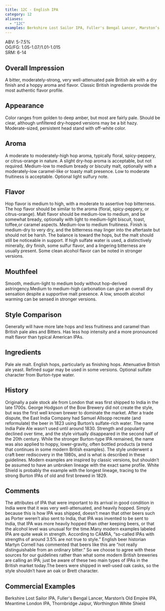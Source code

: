 ```yaml
---
title: 12C - English IPA
category: 12
aliases: 
  - "12C"
examples: Berkshire Lost Sailor IPA, Fuller's Bengal Lancer, Marston’s Old Empire IPA, Meantime London IPA, Thornbridge Jaipur, Worthington White Shield
---
```


ABV: 5-7.5%  
OG/FG: 1.05-1.07/1.01-1.015  
SRM: 6-14  

## Overall Impression
A bitter, moderately-strong, very well-attenuated pale British ale with a dry finish and a hoppy aroma and flavor. Classic British ingredients provide the most authentic flavor profile.

## Appearance
Color ranges from golden to deep amber, but most are fairly pale. Should be clear, although unfiltered dry-hopped versions may be a bit hazy. Moderate-sized, persistent head stand with off-white color.

## Aroma
A moderate to moderately-high hop aroma, typically floral, spicy-peppery, or citrus-orange in nature. A slight dry-hop aroma is acceptable, but not required. Medium-low to medium bready or biscuity malt, optionally with a moderately-low caramel-like or toasty malt presence. Low to moderate fruitiness is acceptable. Optional light sulfury note.

## Flavor
Hop flavor is medium to high, with a moderate to assertive hop bitterness. The hop flavor should be similar to the aroma (floral, spicy-peppery, or citrus-orange). Malt flavor should be medium-low to medium, and be somewhat bready, optionally with light to medium-light biscuit, toast, toffee,or caramel aspects. Medium-low to medium fruitiness. Finish is medium-dry to very dry, and the bitterness may linger into the aftertaste but should not be harsh. The balance is toward the hops, but the malt should still be noticeable in support. If high sulfate water is used, a distinctively minerally, dry finish, some sulfur flavor, and a lingering bitterness are usually present. Some clean alcohol flavor can be noted in stronger versions.

## Mouthfeel
Smooth, medium-light to medium body without hop-derived astringency.Medium to medium-high carbonation can give an overall dry sensation despite a supportive malt presence. A low, smooth alcohol warming can be sensed in stronger versions.

## Style Comparison
Generally will have more late hops and less fruitiness and caramel than British pale ales and Bitters. Has less hop intensity and a more pronounced malt flavor than typical American IPAs.

## Ingredients
Pale ale malt. English hops, particularly as finishing hops. Attenuative British ale yeast. Refined sugar may be used in some versions. Optional sulfate character from Burton-type water.

## History
Originally a pale stock ale from London that was first shipped to India in the late 1700s. George Hodgson of the Bow Brewery did not create the style, but was the first well known brewer to dominate the market. After a trade dispute, the East India Company had Samuel Allsopp recreate (and reformulate) the beer in 1823 using Burton’s sulfate-rich water. The name India Pale Ale wasn’t used until around 1830. Strength and popularity declined over time, and the style virtually disappeared in the second half of the 20th century. While the stronger Burton-type IPA remained, the name was also applied to hoppy, lower-gravity, often bottled products (a trend that continues in some modern British examples). The style underwent a craft beer rediscovery in the 1980s, and is what is described in these guidelines. Modern examples are inspired by classic versions, but shouldn’t be assumed to have an unbroken lineage with the exact same profile. White Shield is probably the example with the longest lineage, tracing to the strong Burton IPAs of old and first brewed in 1829.

## Comments
The attributes of IPA that were important to its arrival in good condition in India were that it was very well-attenuated, and heavily hopped. Simply because this is how IPA was shipped, doesn’t mean that other beers such as Porter weren’t also sent to India, that IPA was invented to be sent to India, that IPA was more heavily hopped than other keeping beers, or that the alcohol level was unusual for the time.Many modern examples labeled IPA are quite weak in strength. According to CAMRA, “so-called IPAs with strengths of around 3.5% are not true to style.” English beer historian Martyn Cornell has commented that beers like this are “not really distinguishable from an ordinary bitter.” So we choose to agree with these sources for our guidelines rather than what some modern British breweries are calling an IPA; just be aware of these two main types of IPAs in the British market today.The beers were shipped in well-used oak casks, so the style shouldn’t have an oak or Brett character.

## Commercial Examples
Berkshire Lost Sailor IPA, Fuller's Bengal Lancer, Marston’s Old Empire IPA, Meantime London IPA, Thornbridge Jaipur, Worthington White Shield